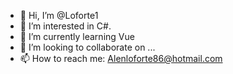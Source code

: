 - 👋 Hi, I’m @Loforte1
- 👀 I’m interested in C#.
- 🌱 I’m currently learning Vue
- 💞️ I’m looking to collaborate on ...
- 📫 How to reach me: Alenloforte86@hotmail.com

<!---
Loforte1/Loforte1 is a ✨ special ✨ repository because its `README.md` (this file) appears on your GitHub profile.
You can click the Preview link to take a look at your changes.
--->
